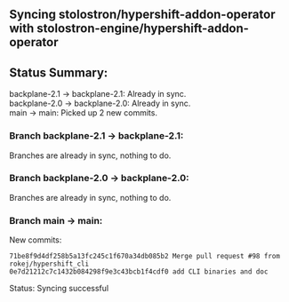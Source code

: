 ## Syncing stolostron/hypershift-addon-operator with stolostron-engine/hypershift-addon-operator

## Status Summary:

backplane-2.1 -> backplane-2.1: Already in sync.  
backplane-2.0 -> backplane-2.0: Already in sync.  
main -> main: Picked up 2 new commits.  

### Branch backplane-2.1 -> backplane-2.1:

Branches are already in sync, nothing to do.

### Branch backplane-2.0 -> backplane-2.0:

Branches are already in sync, nothing to do.

### Branch main -> main:

New commits:

```
71be8f9d4df258b5a13fc245c1f670a34db085b2 Merge pull request #98 from rokej/hypershift_cli
0e7d21212c7c1432b084298f9e3c43bcb1f4cdf0 add CLI binaries and doc
```

Status: Syncing successful
